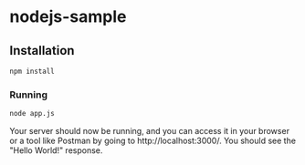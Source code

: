 # nodejs-sample

## Installation

```bash
npm install
```
### Running

```bash
node app.js
```

Your server should now be running, and you can access it in your browser or a tool like Postman by going to http://localhost:3000/. You should see the "Hello World!" response.
